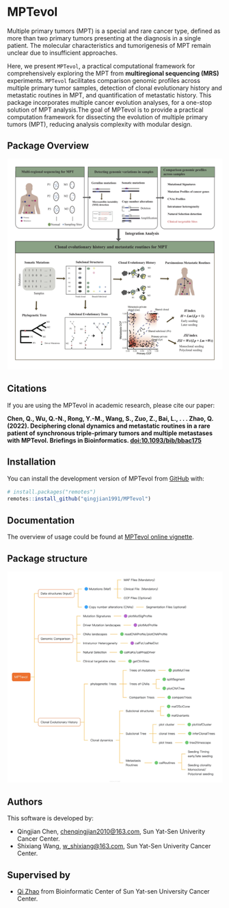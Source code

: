 
<!-- README.md is generated from README.Rmd. Please edit that file -->

# MPTevol

<!-- badges: start -->
<!-- badges: end -->

Multiple primary tumors (MPT) is a special and rare cancer type, defined
as more than two primary tumors presenting at the diagnosis in a single
patient. The molecular characteristics and tumorigenesis of MPT remain
unclear due to insufficient approaches.

Here, we present `MPTevol`, a practical computational framework for
comprehensively exploring the MPT from **multiregional sequencing
(MRS)** experiments. `MPTevol` facilitates comparison genomic profiles
across multiple primary tumor samples, detection of clonal evolutionary
history and metastatic routines in MPT, and quantification of metastatic
history. This package incorporates multiple cancer evolution analyses,
for a one-stop solution of MPT analysis.The goal of MPTevol is to
provide a practical computation framework for dissecting the evolution
of multiple primary tumors (MPT), reducing analysis complexity with
modular design.

## Package Overview

![](man/figures/MPTevol.jpg)

## Citations

If you are using the MPTevol in academic research, please cite our
paper:

**Chen, Q., Wu, Q.-N., Rong, Y.-M., Wang, S., Zuo, Z., Bai, L., . . .
Zhao, Q. (2022). Deciphering clonal dynamics and metastatic routines in
a rare patient of synchronous triple-primary tumors and multiple
metastases with MPTevol. Briefings in Bioinformatics.
<doi:10.1093/bib/bbac175>**

## Installation

You can install the development version of MPTevol from
[GitHub](https://github.com/) with:

``` r
# install.packages("remotes")
remotes::install_github("qingjian1991/MPTevol")
```

## Documentation

The overview of usage could be found at [MPTevol online
vignette](https://rpubs.com/cqj_00/MPTevol).

## Package structure

![](man/figures/MPTevol_Structure.jpg)

## Authors

This software is developed by:

-   Qingjian Chen, <chenqingjian2010@163.com>, Sun Yat-Sen Univerity
    Cancer Center.
-   Shixiang Wang, <w_shixiang@163.com>, Sun Yat-Sen Univerity Cancer
    Center.

## Supervised by

-   [Qi Zhao](zhaoqi@sysucc.org.cn) from Bioinformatic Center of Sun
    Yat-sen University Cancer Center.
